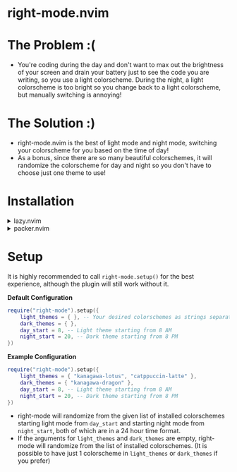 # right-mode.nvim

# The Problem :(

- You're coding during the day and don't want to max out the brightness of your screen and drain your battery just to see the code you are writing, so you use a light colorscheme. During the night, a light colorscheme is too bright so you change back to a light colorscheme, but manually switching is annoying!

# The Solution :)

- right-mode.nvim is the best of light mode and night mode, switching your colorscheme for you based on the time of day!
- As a bonus, since there are so many beautiful colorschemes, it will randomize the colorscheme for day and night so you don't have to choose just one theme to use!

# Installation

<details>
    <summary>lazy.nvim</summary>

```lua
{
    "rohitpoduval1/right-mode.nvim",
    config = function()
        require("right-mode").setup({
            light_themes = { },
            dark_themes = { },
            day_start = 8, -- Light theme starting from 8 AM
            night_start = 20, -- Dark theme starting from 8 PM
        })
    end,
}
```

</details>

<details>
    <summary>packer.nvim</summary>

```lua
use {
  "rohitpoduval1/right-mode",
  config = function()
    require("right-mode").setup({
        light_themes = { },
        dark_themes = { },
        day_start = 8, -- Light theme starting from 8 AM
        night_start = 20, -- Dark theme starting from 8 PM
    })
  end
}
```

</details>

# Setup

It is highly recommended to call `right-mode.setup()` for the best experience, although the plugin will still work without it.

**Default Configuration**

```lua
require("right-mode").setup({
    light_themes = { }, -- Your desired colorschemes as strings separated by commas
    dark_themes = { },
    day_start = 8, -- Light theme starting from 8 AM
    night_start = 20, -- Dark theme starting from 8 PM
})
```

**Example Configuration**

```lua
require("right-mode").setup({
    light_themes = { "kanagawa-lotus", "catppuccin-latte" },
    dark_themes = { "kanagawa-dragon" },
    day_start = 8, -- Light theme starting from 8 AM
    night_start = 20, -- Dark theme starting from 8 PM
})
```

- right-mode will randomize from the given list of installed colorschemes starting light mode from `day_start` and starting night mode from `night_start`, both of which are in a 24 hour time format.
- If the arguments for `light_themes` and `dark_themes` are empty, right-mode will randomize from the list of installed colorschemes. (It is possible to have just 1 colorscheme in `light_themes` or `dark_themes` if you prefer)
